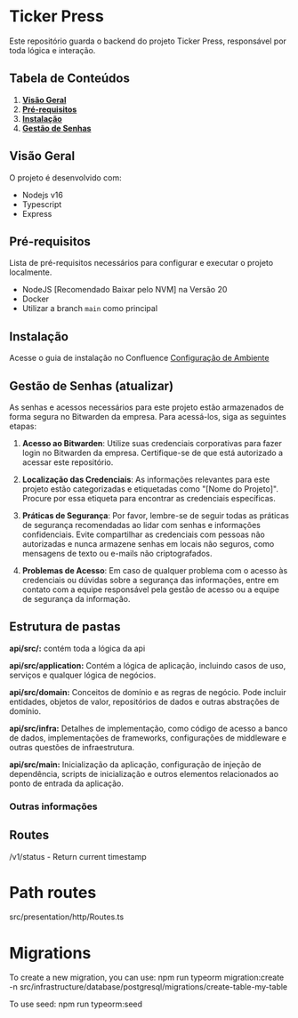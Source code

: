 # Ticker Press

Este repositório guarda o backend do projeto Ticker Press, responsável por toda lógica e interação.

## Tabela de Conteúdos

1. [**Visão Geral**](#visão-geral)
3. [**Pré-requisitos**](#pré-requisitos)
4. [**Instalação**](#instalação)
5. [**Gestão de Senhas**](#gestão-de-senhas)

## Visão Geral

O projeto é desenvolvido com:
- Nodejs v16
- Typescript
- Express


## Pré-requisitos

Lista de pré-requisitos necessários para configurar e executar o projeto localmente.

- NodeJS [Recomendado Baixar pelo NVM] na Versão 20
- Docker
- Utilizar a branch `main` como principal

## Instalação

Acesse o guia de instalação no Confluence [Configuração de Ambiente](https://boxti.atlassian.net/wiki/spaces/desenvolvimento/pages/1920204884/Configura+o+do+ambiente+TickerPress)



## Gestão de Senhas (atualizar)

As senhas e acessos necessários para este projeto estão armazenados de forma segura no Bitwarden da empresa. Para acessá-los, siga as seguintes etapas:

1. **Acesso ao Bitwarden**: Utilize suas credenciais corporativas para fazer login no Bitwarden da empresa. Certifique-se de que está autorizado a acessar este repositório.
2. **Localização das Credenciais**: As informações relevantes para este projeto estão categorizadas e etiquetadas como "[Nome do Projeto]". Procure por essa etiqueta para encontrar as credenciais específicas.

3. **Práticas de Segurança**: Por favor, lembre-se de seguir todas as práticas de segurança recomendadas ao lidar com senhas e informações confidenciais. Evite compartilhar as credenciais com pessoas não autorizadas e nunca armazene senhas em locais não seguros, como mensagens de texto ou e-mails não criptografados.

4. **Problemas de Acesso**: Em caso de qualquer problema com o acesso às credenciais ou dúvidas sobre a segurança das informações, entre em contato com a equipe responsável pela gestão de acesso ou a equipe de segurança da informação.


## Estrutura de pastas

**api/src/:**
contém toda a lógica da api

**api/src/application:**
Contém a lógica de aplicação, incluindo casos de uso, serviços e qualquer lógica de negócios.

**api/src/domain:**
Conceitos de domínio e as regras de negócio. Pode incluir entidades, objetos de valor, repositórios de dados e outras abstrações de domínio.

**api/src/infra:**
Detalhes de implementação, como código de acesso a banco de dados, implementações de frameworks, configurações de middleware e outras questões de infraestrutura.

**api/src/main:**
Inicialização da aplicação, configuração de injeção de dependência, scripts de inicialização e outros elementos relacionados ao ponto de entrada da aplicação.



### Outras informações

## Routes

/v1/status - Return current timestamp


# Path routes
src/presentation/http/Routes.ts



# Migrations

To create a new migration, you can use:
npm run typeorm migration:create -n src/infrastructure/database/postgresql/migrations/create-table-my-table

To use seed:
npm run typeorm:seed

